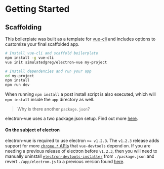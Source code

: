 # Getting Started
 
## Scaffolding
This boilerplate was built as a template for [vue-cli](https://github.com/vuejs/vue-cli) and includes options to customize your final scaffolded app.

```bash
# Install vue-cli and scaffold boilerplate
npm install -g vue-cli
vue init simulatedgreg/electron-vue my-project

# Install dependencies and run your app
cd my-project
npm install
npm run dev
```

When running `npm install` a post install script is also executed, which will `npm install` inside the `app` directory as well.


> Why is there another `package.json`?

electron-vue uses a two package.json setup. Find out more [here](https://simulatedgreg.gitbooks.io/electron-vue/content/docs/project_structure.html).

#### On the subject of electron
electron-vue is required to use electron `>= v1.2.3`. The `v1.2.3` release adds support for more [`chrome.*` APIs](https://github.com/electron/electron/releases/tag/v1.2.3) that `vue-devtools` depend on. If you are needing a previous release of electron before `v1.2.3`, then you will need to manually uninstall [`electron-devtools-installer`](https://github.com/SimulatedGREG/electron-vue/blob/master/template/package.json#L36) from `./package.json` and revert `./app/electron.js` to a previous version found [here](https://github.com/SimulatedGREG/electron-vue/commit/e7175ee0337f3af36de49aef10cf58a64d75a220). 

